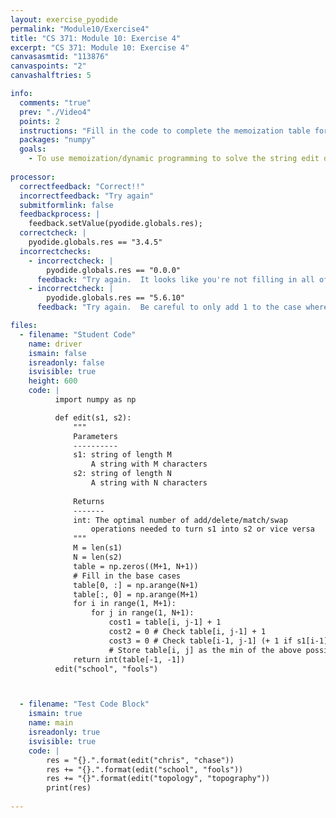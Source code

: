 ```yaml
---
layout: exercise_pyodide
permalink: "Module10/Exercise4"
title: "CS 371: Module 10: Exercise 4"
excerpt: "CS 371: Module 10: Exercise 4"
canvasasmtid: "113876"
canvaspoints: "2"
canvashalftries: 5

info:
  comments: "true"
  prev: "./Video4"
  points: 2
  instructions: "Fill in the code to complete the memoization table for string edit distance."
  packages: "numpy"
  goals:
    - To use memoization/dynamic programming to solve the string edit distance efficiently
    
processor:  
  correctfeedback: "Correct!!" 
  incorrectfeedback: "Try again"
  submitformlink: false
  feedbackprocess: | 
    feedback.setValue(pyodide.globals.res);
  correctcheck: |
    pyodide.globals.res == "3.4.5"
  incorrectchecks:
    - incorrectcheck: |
        pyodide.globals.res == "0.0.0"
      feedback: "Try again.  It looks like you're not filling in all of the costs"
    - incorrectcheck: |
        pyodide.globals.res == "5.6.10"
      feedback: "Try again.  Be careful to only add 1 to the case where both are chopped off the end if they don't match"

files:
  - filename: "Student Code"
    name: driver
    ismain: false
    isreadonly: false
    isvisible: true
    height: 600
    code: | 
          import numpy as np

          def edit(s1, s2):
              """
              Parameters
              ----------
              s1: string of length M
                  A string with M characters
              s2: string of length N
                  A string with N characters
                  
              Returns
              -------
              int: The optimal number of add/delete/match/swap
                  operations needed to turn s1 into s2 or vice versa
              """
              M = len(s1)
              N = len(s2)
              table = np.zeros((M+1, N+1))
              # Fill in the base cases
              table[0, :] = np.arange(N+1)
              table[:, 0] = np.arange(M+1)
              for i in range(1, M+1):
                  for j in range(1, N+1):
                      cost1 = table[i, j-1] + 1
                      cost2 = 0 # Check table[i, j-1] + 1
                      cost3 = 0 # Check table[i-1, j-1] (+ 1 if s1[i-1] == s2[j-1])
                      # Store table[i, j] as the min of the above possibilities
              return int(table[-1, -1])
          edit("school", "fools")



  - filename: "Test Code Block"
    ismain: true
    name: main
    isreadonly: true
    isvisible: true
    code: |
        res = "{}.".format(edit("chris", "chase"))
        res += "{}.".format(edit("school", "fools"))
        res += "{}".format(edit("topology", "topography"))
        print(res)
        
---
```

